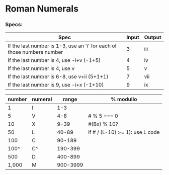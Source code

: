 # Roman Numerals


### Specs:

|Spec|Input|Output|
|-|-|-|
|If the last number is 1-3, use an 'i' for each of those numbers number|3|iii|
|If the last number is 4, use -i+v (-1+5)|4|iv|
|If the last number is 4, use v|5|v|
|If the last number is 6-8, use v+ii (5+1+1)|7|vii|
|If the last number is 9, use -i+x (-1+10)|9|ix|






|number|numeral| range | % modullo |
| - | - | - | - |
| 1	| I |1-3||
| 5	| V |4-8|# % 5 === 0|
| 10	| X |9-39| #(Bx) % 10?|
| 50	| L |40-89| if # / (L-10) >= 1): use L code|
| 100	| C |90-189||
| 100^	| C^ |190-399||
| 500	| D |400-899||
| 1,000	| M |900-3999||
